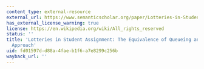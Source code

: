 ```yaml
---
content_type: external-resource
external_url: https://www.semanticscholar.org/paper/Lotteries-in-Student-Assignment-%3A-The-Equivalence-a-Pathak/4eab79028b3406fddfb6b8111d2fa0e18e489719
has_external_license_warning: true
license: https://en.wikipedia.org/wiki/All_rights_reserved
status: ''
title: 'Lotteries in Student Assignment: The Equivalence of Queueing and a Market-Based
  Approach'
uid: fd01597d-d88a-4fae-b1f6-a7e8299c256b
wayback_url: ''
---
```

